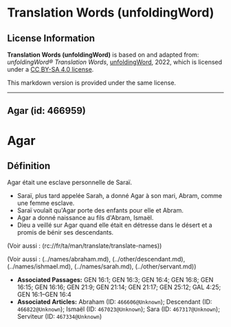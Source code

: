 # Translation Words (unfoldingWord)

## License Information

**Translation Words (unfoldingWord)** is based on and adapted from: _unfoldingWord® Translation Words_, [unfoldingWord](https://unfoldingword.org/utw), 2022, which is licensed under a [CC BY-SA 4.0 license](https://creativecommons.org/licenses/by-sa/4.0/legalcode.en).

This markdown version is provided under the same license.



--------------------------------

## Agar (id: 466959)

Agar
====

Définition
----------

Agar était une esclave personnelle de Saraï.

* Saraï, plus tard appelée Sarah, a donné Agar à son mari, Abram, comme une femme esclave.
* Saraï voulait qu'Agar porte des enfants pour elle et Abram.
* Agar a donné naissance au fils d'Abram, Ismaël.
* Dieu a veillé sur Agar quand elle était en détresse dans le désert et a promis de bénir ses descendants.

(Voir aussi : (rc://fr/ta/man/translate/translate\-names))

(Voir aussi : (../names/abraham.md), (../other/descendant.md), (../names/ishmael.md), (../names/sarah.md), (../other/servant.md))

* **Associated Passages:** GEN 16:1; GEN 16:3; GEN 16:4; GEN 16:8; GEN 16:15; GEN 16:16; GEN 21:9; GEN 21:14; GEN 21:17; GEN 25:12; GAL 4:25; GEN 16:1–GEN 16:4
* **Associated Articles:** Abraham (ID: `466606@Unknown`); Descendant (ID: `466822@Unknown`); Ismaël (ID: `467023@Unknown`); Sara (ID: `467317@Unknown`); Serviteur (ID: `467334@Unknown`)

